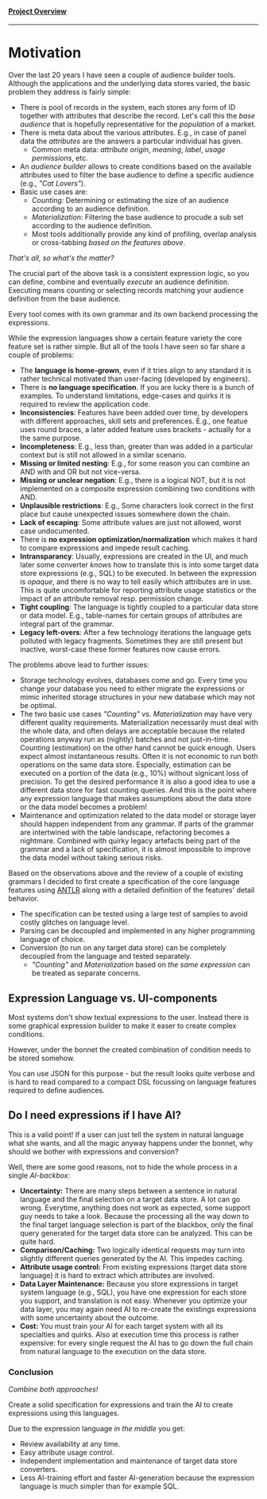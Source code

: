 #### [Project Overview](../README.md)
----

# Motivation

Over the last 20 years I have seen a couple of audience builder tools. Although the applications and the underlying data stores varied, the basic problem they address is fairly simple:

 * There is pool of records in the system, each stores any form of ID together with attributes that describe the record. Let's call this the *base audience* that is hopefully representative for the *population* of a market.
 * There is meta data about the various attributes. E.g., in case of panel data the *attributes* are the answers a particular individual has given.
   * Common meta data: *attribute origin*, *meaning*, *label*, *usage permissions*, etc.
 * An *audience builder* allows to create conditions based on the available attributes used to filter the base audience to define a specific audience (e.g., *"Cat Lovers"*).
 * Basic use cases are:
   * *Counting:* Determining or estimating the size of an audience according to an audience definition.
   * *Materialization:* Filtering the base audience to procude a sub set according to the audience definition.
   * Most tools additionally provide any kind of profiling, overlap analysis or cross-tabbing *based on the features above*.

*That's all, so what's the matter?*

The crucial part of the above task is a consistent expression logic, so you can define, combine and eventually *execute* an audience definition. Executing means counting or selecting records matching your audience definition from the base audience.

Every tool comes with its own grammar and its own backend processing the expressions. 

While the expression languages show a certain feature variety the core feature set is rather simple. But all of the tools I have seen so far share a couple of problems:

 * The **language is home-grown**, even if it tries align to any standard it is rather technical motivated than user-facing (developed by engineers).
 * There is **no language specification**. If you are lucky there is a bunch of examples. To understand limitations, edge-cases and quirks it is required to review the application code.
 * **Inconsistencies**: Features have been added over time, by developers with different approaches, skill sets and preferences. E.g., one featue uses round braces, a later added feature uses brackets - actually for a the same purpose.
 * **Incompleteness**: E.g., less than, greater than was added in a particular context but is still not allowed in a similar scenario.
 * **Missing or limited nesting**: E.g., for some reason you can combine an AND with and OR but not vice-versa.
 * **Missing or unclear negation**: E.g., there is a logical NOT, but it is not implemented on a composite expression combining two conditions with AND. 
 * **Unplausible restrictions**: E.g., Some characters look correct in the first place but cause unexpected issues somewhere down the chain.
 * **Lack of escaping**: Some attribute values are just not allowed, worst case undocumented.
 * There is **no expression optimization/normalization** which makes it hard to compare expressions and impede result caching.
 * **Intransparancy**: Usually, expressions are created in the UI, and much later some converter *knows* how to translate this is into some target data store expressions (e.g., SQL) to be executed. In between the expression is *opaque*, and there is no way to tell easily which attributes are in use. This is quite uncomfortable for reporting attribute usage statistics or the impact of an attribute removal resp. permission change.
 * **Tight coupling**: The language is tightly coupled to a particular data store or data model. E.g., table-names for certain groups of attributes are integral part of the grammar.
 * **Legacy left-overs**: After a few technology iterations the language gets polluted with legacy fragments. Sometimes they are still present but inactive, worst-case these former features now cause errors.

 The problems above lead to further issues:
 * Storage technology evolves, databases come and go. Every time you change your database you need to either migrate the expressions or mimic inherited storage structures in your new database which may not be optimal.
 * The two basic use cases *"Counting"* vs. *Materialization* may have very different quality requirements. Materialization necessarily must deal with the whole data, and often delays are acceptable because the related operations anyway run as (nightly) batches and not just-in-time. Counting (estimation) on the other hand cannot be quick enough. Users expect almost instantaneous results. Often it is not economic to run both operations on the same data store. Especially, estimation can be executed on a portion of the data (e.g., 10%) without signicant loss of precision. To get the desired performance it is also a good idea to use a different data store for fast counting queries. And this is the point where any expression language that makes assumptions about the data store or the data model becomes a problem!
 * Maintenance and optimization related to the data model or storage layer should happen independent from any grammar. If parts of the grammar are intertwined with the table landscape, refactoring becomes a nightmare. Combined with quirky legacy artefacts being part of the grammar and a lack of specification, it is almost impossible to improve the data model without taking serious risks.

Based on the observations above and the review of a couple of existing grammars I decided to first create a specification of the core language features using [ANTLR](https://antlr.org) along with a detailed definition of the features' detail behavior.

 * The specification can be tested using a large test of samples to avoid costly glitches on language level.
 * Parsing can be decoupled and implemented in any higher programming language of choice.
 * Conversion (to run on any target data store) can be completely decoupled from the language and tested separately.
   * *"Counting"* and *Materialization* based on *the same expression* can be treated as separate concerns.

## Expression Language vs. UI-components

Most systems don't show textual expressions to the user. Instead there is some graphical expression builder to make it easer to create complex conditions.

However, under the bonnet the created combination of condition needs to be stored somehow. 

You can use JSON for this purpose - but the result looks quite verbose and is hard to read compared to a compact DSL focussing on language features required to define audiences.

## Do I need expressions if I have AI?

This is a valid point! If a user can just tell the system in natural language what she wants, and all the magic anyway happens under the bonnet, why should we bother with expressions and conversion?

Well, there are some good reasons, not to hide the whole process in a single *AI-backbox*:
 * **Uncertainty:** There are many steps between a sentence in natural language and the final selection on a target data store. A lot can go wrong. Everytime, anything does not work as expected, some support guy needs to take a look. Because the processing all the way down to the final target language selection is part of the blackbox, only the final query generated for the target data store can be analyzed. This can be quite hard.
 * **Comparison/Caching:** Two logically identical requests may turn into slightly different queries generated by the AI. This impedes caching.
 * **Attribute usage control:** From existing expressions (target data store language) it is hard to extract which attributes are involved.
 * **Data Layer Maintenance:** Because you store expressions in target system language (e.g., SQL), you have one expression for each store you support, and translation is not easy. Whenever you optimize your data layer, you may again need AI to re-create the existings expressions with some uncertainty about the outcome.
 * **Cost:** You must train your AI for each target system with all its specialties and quirks. Also at execution time this process is rather expensive: for every single request the AI has to go down the full chain from natural language to the execution on the data store.

### Conclusion

*Combine both approaches!*
 
 Create a solid specification for expressions and train the AI to create expressions using this languages. 
 
 Due to the expression language *in the middle* you get:
  * Review availability at any time.
  * Easy attribute usage control.
  * Independent implementation and maintenance of target data store converters.
  * Less AI-training effort and faster AI-generation because the expression language is much simpler than for example SQL.

